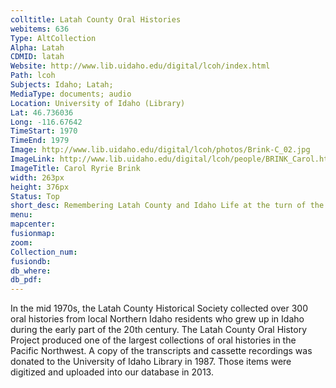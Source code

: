 ```yaml
---
colltitle: Latah County Oral Histories
webitems: 636
Type: AltCollection
Alpha: Latah
CDMID: latah
Website: http://www.lib.uidaho.edu/digital/lcoh/index.html
Path: lcoh
Subjects: Idaho; Latah; 
MediaType: documents; audio
Location: University of Idaho (Library)
Lat: 46.736036
Long: -116.67642
TimeStart: 1970
TimeEnd: 1979
Image: http://www.lib.uidaho.edu/digital/lcoh/photos/Brink-C_02.jpg
ImageLink: http://www.lib.uidaho.edu/digital/lcoh/people/BRINK_Carol.html
ImageTitle: Carol Ryrie Brink
width: 263px
height: 376px
Status: Top
short_desc: Remembering Latah County and Idaho Life at the turn of the 20th century
menu: 
mapcenter: 
fusionmap: 
zoom: 
Collection_num: 
fusiondb: 
db_where: 
db_pdf: 
---
```

In the mid 1970s, the Latah County Historical Society collected over 300 oral histories from local Northern Idaho residents who grew up in Idaho during the early part of the 20th century. The Latah County Oral History Project produced one of the largest collections of oral histories in the Pacific Northwest. A copy of the transcripts and cassette recordings was donated to the University of Idaho Library in 1987. Those items were digitized and uploaded into our database in 2013.